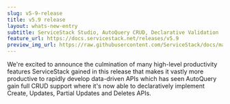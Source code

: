 ```yaml
---
slug: v5-9-release
title: v5.9 release
layout: whats-new-entry
subtitle: ServiceStack Studio, AutoQuery CRUD, Declarative Validation
feature_url: https://docs.servicestack.net/releases/v5.9
preview_img_url: https://raw.githubusercontent.com/ServiceStack/docs/master/docs/images/studio/studio-home.png
---
```

We're excited to announce the culmination of many high-level productivity features ServiceStack gained in this release that makes it vastly
more productive to rapidly develop data-driven APIs which has seen AutoQuery gain full CRUD support where it's now able to
declaratively implement Create, Updates, Partial Updates and Deletes APIs.